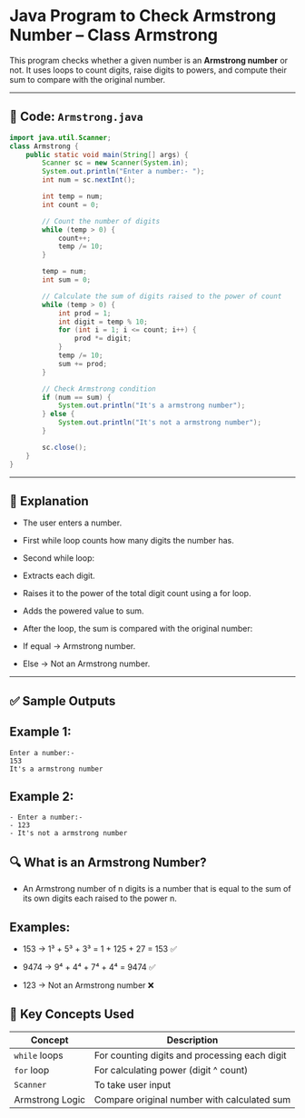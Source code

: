 # Java Program to Check Armstrong Number – Class Armstrong

This program checks whether a given number is an **Armstrong number** or not. It uses loops to count digits, raise digits to powers, and compute their sum to compare with the original number.

---

## 🧾 Code: `Armstrong.java`

```java
import java.util.Scanner;
class Armstrong {
    public static void main(String[] args) {
        Scanner sc = new Scanner(System.in);
        System.out.println("Enter a number:- ");
        int num = sc.nextInt();

        int temp = num;
        int count = 0;

        // Count the number of digits
        while (temp > 0) {
            count++;
            temp /= 10;
        }

        temp = num;
        int sum = 0;

        // Calculate the sum of digits raised to the power of count
        while (temp > 0) {
            int prod = 1;
            int digit = temp % 10;
            for (int i = 1; i <= count; i++) {
                prod *= digit;
            }
            temp /= 10;
            sum += prod;
        }

        // Check Armstrong condition
        if (num == sum) {
            System.out.println("It's a armstrong number");
        } else {
            System.out.println("It's not a armstrong number");
        }

        sc.close();
    }
}
```
---
## 📌 Explanation
- The user enters a number.

- First while loop counts how many digits the number has.

- Second while loop:

- Extracts each digit.

- Raises it to the power of the total digit count using a for loop.

- Adds the powered value to sum.

- After the loop, the sum is compared with the original number:

- If equal → Armstrong number.

- Else → Not an Armstrong number.

---
## ✅ Sample Outputs
## Example 1:
```
Enter a number:-
153
It's a armstrong number
```
## Example 2:
```
- Enter a number:-
- 123
- It's not a armstrong number
```
## 🔍 What is an Armstrong Number?
- An Armstrong number of n digits is a number that is equal to the sum of its own digits each raised to the power n.

## Examples:

- 153 → 1³ + 5³ + 3³ = 1 + 125 + 27 = 153 ✅

- 9474 → 9⁴ + 4⁴ + 7⁴ + 4⁴ = 9474 ✅

- 123 → Not an Armstrong number ❌

## 🧠 Key Concepts Used
| Concept         | Description                                   |
| --------------- | --------------------------------------------- |
| `while` loops   | For counting digits and processing each digit |
| `for` loop      | For calculating power (digit ^ count)         |
| `Scanner`       | To take user input                            |
| Armstrong Logic | Compare original number with calculated sum   |
